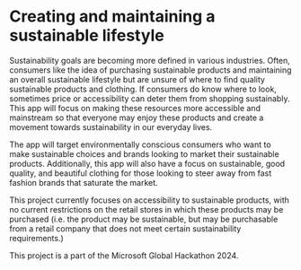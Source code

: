 # Creating and maintaining a sustainable lifestyle

Sustainability goals are becoming more defined in various industries. Often, consumers like the idea of purchasing sustainable products and maintaining an overall sustainable lifestyle but are unsure of where to find quality sustainable products and clothing. If consumers do know where to look, sometimes price or accessibility can deter them from shopping sustainably. This app will focus on making these resources more accessible and mainstream so that everyone may enjoy these products and create a movement towards sustainability in our everyday lives.

The app will target environmentally conscious consumers who want to make sustainable choices and brands looking to market their sustainable products. Additionally, this app will also have a focus on sustainable, good quality, and beautiful clothing for those looking to steer away from fast fashion brands that saturate the market.

This project currently focuses on accessibility to sustainable products, with no current restrictions on the retail stores in which these products may be purchased (i.e. the product may be sustainable, but may be purchasable from a retail company that does not meet certain sustainability requirements.)

This project is a part of the Microsoft Global Hackathon 2024.
